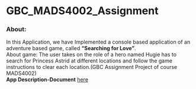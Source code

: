 # GBC_MADS4002_Assignment
### About:
In this Application, we have Implemented a console based application of an adventure based game, called
**“Searching for Love”**.<br>
About game: The user takes on the role of a hero named Hugie has to search for Princess Astrid at different locations and follow the game instructions to clear each location.(GBC Assignment Project of course MADS4002) <br>
**App Description-Document** [here](https://drive.google.com/file/d/1YjCbZfkf3UrlJ9_AQQLfs4bLYCbOc1Op/view?usp=sharing)
